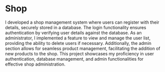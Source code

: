 # Shop
I developed a shop management system where users can register with their details, securely stored in a database. The login functionality ensures authentication by verifying user details against the database. As an administrator, I implemented a feature to view and manage the user list, providing the ability to delete users if necessary. Additionally, the admin section allows for seamless product management, facilitating the addition of new products to the shop. This project showcases my proficiency in user authentication, database management, and admin functionalities for effective shop administration.
